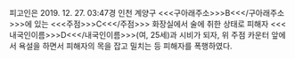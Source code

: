 피고인은 2019. 12. 27. 03:47경 인천 계양구 <<<구아래주소>>>B<<</구아래주소>>>에 있는 <<<주점>>>C<<</주점>>> 화장실에서 술에 취한 상태로 피해자 <<<내국인이름>>>D<<</내국인이름>>>(여, 25세)과 시비가 되자, 위 주점 카운터 앞에서 욕설을 하면서 피해자의 목을 잡고 밀치는 등 피해자를 폭행하였다.